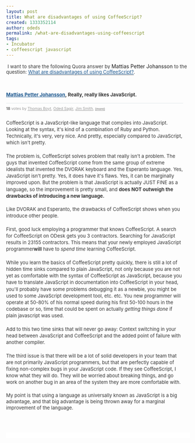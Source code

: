 ```yaml
---
layout: post
title: What are disadvantages of using CoffeeScript?
created: 1333352114
author: odeds
permalink: /what-are-disadvantages-using-coffeescript
tags:
- Incubator
- coffeescript javascript
---
```

<p>&nbsp;<span style="font-size: 13px; background-color: rgba(255, 255, 255, 0.917969); line-height: 15px; color: rgb(51, 51, 51); font-family: 'Helvetica Neue', Helvetica, Arial, default; ">I want to share the following Quora answer by </span>Mattias Petter Johansson <font color="#333333" face="'Helvetica Neue', Helvetica, Arial, default" size="2"><span style="line-height: 15px;">to the question</span></font><span style="font-size: 13px; background-color: rgba(255, 255, 255, 0.917969); line-height: 15px; color: rgb(51, 51, 51); font-family: 'Helvetica Neue', Helvetica, Arial, default; ">:&nbsp;</span><a target="_blank" style="color: rgb(25, 85, 141); font-size: 13px; background-color: rgba(255, 255, 255, 0.917969); border-bottom-width: 1px; border-bottom-color: rgb(153, 153, 153); border-bottom-style: solid; line-height: 15px; font-family: 'Helvetica Neue', Helvetica, Arial, default; " href="http://www.quora.com/What-are-disadvantages-of-using-CoffeeScript#">What are disadvantages of using CoffeeScript?</a><span style="font-size: 13px; background-color: rgba(255, 255, 255, 0.917969); line-height: 15px; color: rgb(51, 51, 51); font-family: 'Helvetica Neue', Helvetica, Arial, default; ">.&nbsp;</span></p>
<p>&nbsp;</p>
<p><a class="user" routing="q://user/(312265)" id="__w2_uFrw6a7_link" style="font-weight: bold; line-height: 1.4em; font-family: 'Helvetica Neue', Helvetica, Arial, default; font-size: 13px; color: rgb(25, 85, 141); " href="http://www.quora.com/Mattias-Petter-Johansson">Mattias Petter Johansson</a><span class="rep" style="color: rgb(51, 51, 51); font-weight: bold; line-height: 1.4em; font-family: 'Helvetica Neue', Helvetica, Arial, default; font-size: 13px; ">,&nbsp;</span><span id="__w2_hHkh05d_link" style="color: rgb(51, 51, 51); font-weight: bold; line-height: 1.4em; font-family: 'Helvetica Neue', Helvetica, Arial, default; font-size: 13px; "><span class="rep">Really, really likes JavaScript.</span></span></p>
<div class="e_col w5 answer_border" id="ans576055" style="float: left; width: 540px; font-family: 'Helvetica Neue', Helvetica, Arial, default; font-size: 13px; line-height: normal; ">
<div class="e_col w4_5 p1 answer_text" style="padding-top: 10px; padding-bottom: 10px; float: left; width: 485px; line-height: 1.4em; border-top-width: 1px; border-top-style: solid; border-top-color: rgb(223, 229, 231); ">
<div id="__w2_ySmu1qL_answer_wrapper">
<div class="answer_user" id="__w2_ySmu1qL_answer_user" style="color: rgb(51, 51, 51); margin-bottom: 5px; font-weight: bold; ">
<div id="ld_QkKmnY_74240"><span class="answer_voters" style="color: rgb(153, 153, 153); display: block; font-size: 0.8em; line-height: 1em; font-weight: normal; "><span class="answer_voter_callout"><span id="ld_lJkzRi_75641"><strong class="voter_count" style="margin-top: 0px; margin-right: 0px; margin-bottom: 0px; margin-left: 0px; padding-top: 0px; padding-right: 0px; padding-bottom: 0px; padding-left: 0px; font-weight: bold; color: rgb(102, 102, 102); text-shadow: rgb(255, 255, 255) 0px 1px; ">18</strong>&nbsp;votes</span></span>&nbsp;by&nbsp;<span id="ld_lJkzRi_75642"><a class="user" routing="q://user/(1668547)" id="__w2_TjbqBrE_link" style="color: rgb(153, 153, 153); " href="http://www.quora.com/Thomas-Boyt">Thomas Boyt</a>,&nbsp;<a class="user" routing="q://user/(3935951)" id="__w2_XHI4J1f_link" style="color: rgb(153, 153, 153); " href="http://www.quora.com/Oded-Sagir">Oded Sagir</a>,&nbsp;<a class="user" routing="q://user/(667371)" id="__w2_G2HTEjB_link" style="color: rgb(153, 153, 153); " href="http://www.quora.com/Jim-Smith-8">Jim Smith</a>,&nbsp;<a class="more_link" id="__w2_v3QuuxL_toggle_link" style="color: rgb(153, 153, 153); font-size: 0.8em; font-weight: bold; " href="http://www.quora.com/What-are-disadvantages-of-using-CoffeeScript#">(more)</a></span></span></div>
</div>
<div class="answer_content" id="__w2_ySmu1qL_answer_content">
<div id="ld_QkKmnY_74241" style="color: rgb(51, 51, 51); ">&nbsp;</div>
<div id="ld_QkKmnY_74242">
<div class="suggested">
<div class="inline_editor_content hover" id="__w2_cAGPvCw_inline_editor_content" style="color: rgb(51, 51, 51); "><span class="inline_editor_value">CoffeeScript is a JavaScript-like language that compiles into JavaScript. Looking at the syntax, it's kind of a combination of Ruby and Python. Technically, it's very, very nice. And pretty, especially compared to JavaScript, which isn't pretty.<br style="margin-top: 0px; margin-right: 0px; margin-bottom: 0px; margin-left: 0px; padding-top: 0px; padding-right: 0px; padding-bottom: 0px; padding-left: 0px; " />
<br style="margin-top: 0px; margin-right: 0px; margin-bottom: 0px; margin-left: 0px; padding-top: 0px; padding-right: 0px; padding-bottom: 0px; padding-left: 0px; " />
The&nbsp;problem is, CoffeeScript solves problem that really isn't a problem. The guys that invented CoffeeScript come from the same group of extreme idealists that invented the DVORAK keyboard and the Esperanto language. Yes, JavaScript isn't pretty. Yes, it does have it's flaws. Yes, it can be marginally improved upon. But the problem is that JavaScript is actually JUST FINE as a language, so the improvement is pretty small, and&nbsp;<b style="margin-top: 0px; margin-right: 0px; margin-bottom: 0px; margin-left: 0px; padding-top: 0px; padding-right: 0px; padding-bottom: 0px; padding-left: 0px; font-weight: bold; ">does NOT outweigh the drawbacks of introducing a new language.</b><br style="margin-top: 0px; margin-right: 0px; margin-bottom: 0px; margin-left: 0px; padding-top: 0px; padding-right: 0px; padding-bottom: 0px; padding-left: 0px; " />
<br style="margin-top: 0px; margin-right: 0px; margin-bottom: 0px; margin-left: 0px; padding-top: 0px; padding-right: 0px; padding-bottom: 0px; padding-left: 0px; " />
Like&nbsp;DVORAK and Esperanto, the drawbacks of CoffeeScript shows when you introduce other people.&nbsp;<br style="margin-top: 0px; margin-right: 0px; margin-bottom: 0px; margin-left: 0px; padding-top: 0px; padding-right: 0px; padding-bottom: 0px; padding-left: 0px; " />
<br style="margin-top: 0px; margin-right: 0px; margin-bottom: 0px; margin-left: 0px; padding-top: 0px; padding-right: 0px; padding-bottom: 0px; padding-left: 0px; " />
First,&nbsp;good luck employing a programmer that knows CoffeeScript. A search for CoffeeScript on ODesk gets you 3 contractors. Searching for JavaScript results in 23155 contractors. This means that your newly employed JavaScript programmer<b style="margin-top: 0px; margin-right: 0px; margin-bottom: 0px; margin-left: 0px; padding-top: 0px; padding-right: 0px; padding-bottom: 0px; padding-left: 0px; font-weight: bold; ">will</b>&nbsp;have to&nbsp;<i style="margin-top: 0px; margin-right: 0px; margin-bottom: 0px; margin-left: 0px; padding-top: 0px; padding-right: 0px; padding-bottom: 0px; padding-left: 0px; ">spend time</i>&nbsp;learning CoffeeScript.&nbsp;<br style="margin-top: 0px; margin-right: 0px; margin-bottom: 0px; margin-left: 0px; padding-top: 0px; padding-right: 0px; padding-bottom: 0px; padding-left: 0px; " />
<br style="margin-top: 0px; margin-right: 0px; margin-bottom: 0px; margin-left: 0px; padding-top: 0px; padding-right: 0px; padding-bottom: 0px; padding-left: 0px; " />
While&nbsp;you learn the basics of CoffeeScript pretty quickly, there is still a lot of hidden time sinks compared to plain JavaScript, not only because you are not yet as comfortable with the syntax of CoffeeScript as JavaScript, because you have to translate JavaScript in documentation into CoffeeScript in your head, you'll probably have some problems debugging it as a newbie, you might be used to some JavaScript development tool, etc. etc. You new programmer will operate at 50-80% of his normal speed during his first 50-100 hours in the codebase or so, time that could be spent on actually<i style="margin-top: 0px; margin-right: 0px; margin-bottom: 0px; margin-left: 0px; padding-top: 0px; padding-right: 0px; padding-bottom: 0px; padding-left: 0px; ">&nbsp;getting things done</i>&nbsp;if plain javascript was used.&nbsp;<br style="margin-top: 0px; margin-right: 0px; margin-bottom: 0px; margin-left: 0px; padding-top: 0px; padding-right: 0px; padding-bottom: 0px; padding-left: 0px; " />
<br style="margin-top: 0px; margin-right: 0px; margin-bottom: 0px; margin-left: 0px; padding-top: 0px; padding-right: 0px; padding-bottom: 0px; padding-left: 0px; " />
Add&nbsp;to this two time sinks that will never go away: Context switching in your head between JavaScript and CoffeeScript and the added point of failure with another compiler.<br style="margin-top: 0px; margin-right: 0px; margin-bottom: 0px; margin-left: 0px; padding-top: 0px; padding-right: 0px; padding-bottom: 0px; padding-left: 0px; " />
<br style="margin-top: 0px; margin-right: 0px; margin-bottom: 0px; margin-left: 0px; padding-top: 0px; padding-right: 0px; padding-bottom: 0px; padding-left: 0px; " />
The&nbsp;third issue is that there will be a lot of solid developers in your team that are not primarily JavaScript programmers, but that are perfectly capable of fixing non-complex bugs in your JavaScript code. If they see CoffeeScript, I know what they will do. They will be worried about breaking things, and go work on another bug in an area of the system they are more comfortable with.&nbsp;</span></div>
<div class="inline_editor_content hover" style="color: rgb(51, 51, 51); ">&nbsp;</div>
<div class="inline_editor_content hover" style="color: rgb(51, 51, 51); "><span style="line-height: 17px; ">My&nbsp;point is that using a language as universally known as JavaScript is a big advantage, and that big advantage is being thrown away for a marginal improvement of the language.</span></div>
<div class="inline_editor_content hover"><span class="inline_editor_value"><br style="margin-top: 0px; margin-right: 0px; margin-bottom: 0px; margin-left: 0px; padding-top: 0px; padding-right: 0px; padding-bottom: 0px; padding-left: 0px; " />
</span></div>
</div>
</div>
</div>
</div>
</div>
</div>
<p>&nbsp;</p>
<div style="color: rgb(34, 34, 34); font-family: arial, sans-serif; font-size: 13px; line-height: normal; background-color: rgba(255, 255, 255, 0.917969); "><span style="line-height: 15px; color: rgb(51, 51, 51); font-family: 'Helvetica Neue', Helvetica, Arial, default; "><br />
</span></div>
<p>&nbsp;</p>

